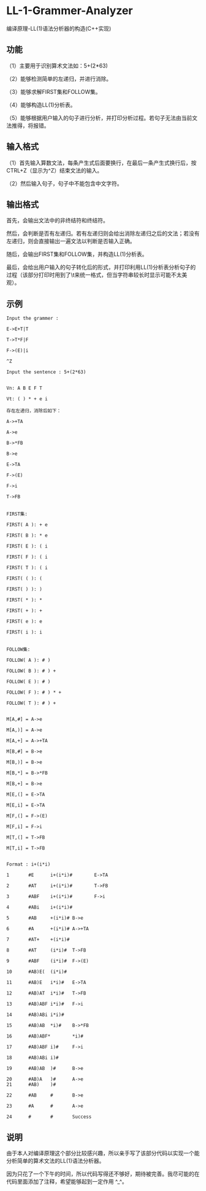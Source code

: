 # LL-1-Grammer-Analyzer
编译原理-LL(1)语法分析器的构造(C++实现)

## 功能
（1）主要用于识别算术文法如：5+(2*63)

（2）能够检测简单的左递归，并进行消除。

（3）能够求解FIRST集和FOLLOW集。

（4）能够构造LL(1)分析表。

（5）能够根据用户输入的句子进行分析，并打印分析过程。若句子无法由当前文法推得，将报错。

## 输入格式
（1）首先输入算数文法，每条产生式后面要换行，在最后一条产生式换行后，按CTRL+Z（显示为^Z）结束文法的输入。

（2）然后输入句子，句子中不能包含中文字符。

## 输出格式
首先，会输出文法中的非终结符和终结符。

然后，会判断是否有左递归。若有左递归则会给出消除左递归之后的文法；若没有左递归，则会直接输出一遍文法以判断是否输入正确。

随后，会输出FIRST集和FOLLOW集，并构造LL(1)分析表。

最后，会给出用户输入的句子转化后的形式，并打印利用LL(1)分析表分析句子的过程（该部分打印时用到了\t来统一格式，但当字符串较长时显示可能不太美观）。

## 示例
```
Input the grammer : 

E->E+T|T

T->T*F|F

F->(E)|i

^Z

Input the sentence : 5+(2*63)


Vn: A B E F T

Vt: ( ) * + e i

存在左递归，消除后如下：

A->+TA

A->e

B->*FB

B->e

E->TA

F->(E)

F->i

T->FB


FIRST集:

FIRST( A ): + e

FIRST( B ): * e

FIRST( E ): ( i

FIRST( F ): ( i

FIRST( T ): ( i

FIRST( ( ): (

FIRST( ) ): )

FIRST( * ): *

FIRST( + ): +

FIRST( e ): e

FIRST( i ): i


FOLLOW集:

FOLLOW( A ): # )

FOLLOW( B ): # ) +

FOLLOW( E ): # )

FOLLOW( F ): # ) * +

FOLLOW( T ): # ) +


M[A,#] = A->e

M[A,)] = A->e

M[A,+] = A->+TA

M[B,#] = B->e

M[B,)] = B->e

M[B,*] = B->*FB

M[B,+] = B->e

M[E,(] = E->TA

M[E,i] = E->TA

M[F,(] = F->(E)

M[F,i] = F->i

M[T,(] = T->FB

M[T,i] = T->FB


Format : i+(i*i)

1       #E      i+(i*i)#        E->TA

2       #AT     i+(i*i)#        T->FB

3       #ABF    i+(i*i)#        F->i

4       #ABi    i+(i*i)#

5       #AB     +(i*i)# B->e

6       #A      +(i*i)# A->+TA

7       #AT+    +(i*i)#

8       #AT     (i*i)#  T->FB

9       #ABF    (i*i)#  F->(E)

10      #AB)E(  (i*i)#

11      #AB)E   i*i)#   E->TA

12      #AB)AT  i*i)#   T->FB

13      #AB)ABF i*i)#   F->i

14      #AB)ABi i*i)#

15      #AB)AB  *i)#    B->*FB

16      #AB)ABF*        *i)#

17      #AB)ABF i)#     F->i

18      #AB)ABi i)#

19      #AB)AB  )#      B->e

20      #AB)A   )#      A->e
21      #AB)    )#

22      #AB     #       B->e

23      #A      #       A->e

24      #       #       Success
```

## 说明

由于本人对编译原理这个部分比较感兴趣，所以亲手写了该部分代码以实现一个能分析简单的算术文法的LL(1)语法分析器。

因为只花了一个下午的时间，所以代码写得还不够好，期待被完善。我尽可能的在代码里面添加了注释，希望能够起到一定作用 ^_^。
